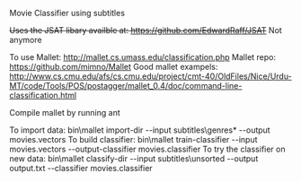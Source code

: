 Movie Classifier using subtitles

~~Uses the JSAT libary availble at: https://github.com/EdwardRaff/JSAT~~ Not anymore

To use Mallet:
http://mallet.cs.umass.edu/classification.php
Mallet repo:
https://github.com/mimno/Mallet
Good mallet exampels:
http://www.cs.cmu.edu/afs/cs.cmu.edu/project/cmt-40/OldFiles/Nice/Urdu-MT/code/Tools/POS/postagger/mallet_0.4/doc/command-line-classification.html

Compile mallet by running ant

To import data:
bin\mallet import-dir --input subtitles\genres\* --output movies.vectors
To build classifier:
bin\mallet train-classifier --input movies.vectors --output-classifier movies.classifier
To try the classifier on new data: 
bin\mallet classify-dir --input subtitles\unsorted --output output.txt --classifier movies.classifier
